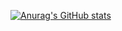 [![Anurag's GitHub stats](https://github-readme-stats.vercel.app/api?username=ureckinv)](https://github.com/anuraghazra/github-readme-stats)
